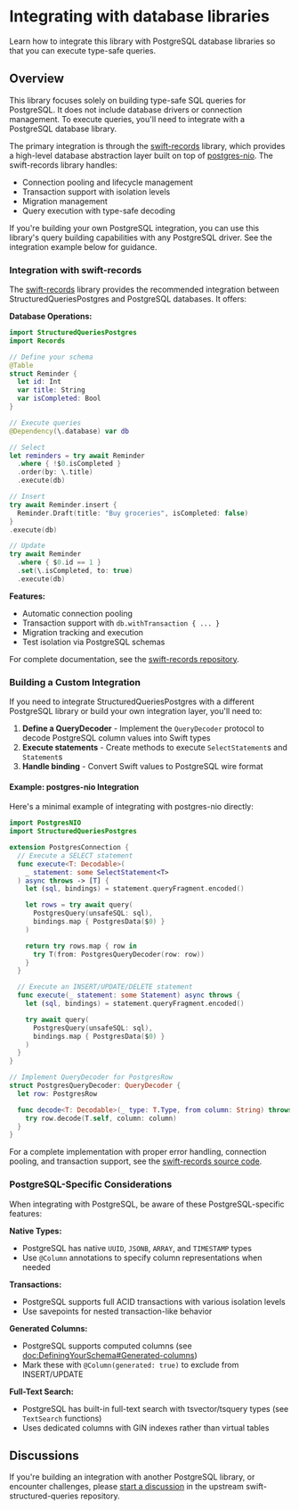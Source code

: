 # Integrating with database libraries

Learn how to integrate this library with PostgreSQL database libraries so that you can execute
type-safe queries.

## Overview

This library focuses solely on building type-safe SQL queries for PostgreSQL. It does not include
database drivers or connection management. To execute queries, you'll need to integrate with a
PostgreSQL database library.

The primary integration is through the [swift-records] library, which provides a high-level
database abstraction layer built on top of [postgres-nio]. The swift-records library handles:

- Connection pooling and lifecycle management
- Transaction support with isolation levels
- Migration management
- Query execution with type-safe decoding

If you're building your own PostgreSQL integration, you can use this library's query building
capabilities with any PostgreSQL driver. See the integration example below for guidance.

[swift-records]: https://github.com/coenttb/swift-records
[postgres-nio]: https://github.com/vapor/postgres-nio

### Integration with swift-records

The [swift-records] library provides the recommended integration between StructuredQueriesPostgres
and PostgreSQL databases. It offers:

**Database Operations:**
```swift
import StructuredQueriesPostgres
import Records

// Define your schema
@Table
struct Reminder {
  let id: Int
  var title: String
  var isCompleted: Bool
}

// Execute queries
@Dependency(\.database) var db

// Select
let reminders = try await Reminder
  .where { !$0.isCompleted }
  .order(by: \.title)
  .execute(db)

// Insert
try await Reminder.insert {
  Reminder.Draft(title: "Buy groceries", isCompleted: false)
}
.execute(db)

// Update
try await Reminder
  .where { $0.id == 1 }
  .set(\.isCompleted, to: true)
  .execute(db)
```

**Features:**
- Automatic connection pooling
- Transaction support with `db.withTransaction { ... }`
- Migration tracking and execution
- Test isolation via PostgreSQL schemas

For complete documentation, see the [swift-records repository][swift-records].

### Building a Custom Integration

If you need to integrate StructuredQueriesPostgres with a different PostgreSQL library or build
your own integration layer, you'll need to:

1. **Define a QueryDecoder** - Implement the ``QueryDecoder`` protocol to decode PostgreSQL column
   values into Swift types
2. **Execute statements** - Create methods to execute ``SelectStatement``s and ``Statement``s
3. **Handle binding** - Convert Swift values to PostgreSQL wire format

#### Example: postgres-nio Integration

Here's a minimal example of integrating with postgres-nio directly:

```swift
import PostgresNIO
import StructuredQueriesPostgres

extension PostgresConnection {
  // Execute a SELECT statement
  func execute<T: Decodable>(
    _ statement: some SelectStatement<T>
  ) async throws -> [T] {
    let (sql, bindings) = statement.queryFragment.encoded()

    let rows = try await query(
      PostgresQuery(unsafeSQL: sql),
      bindings.map { PostgresData($0) }
    )

    return try rows.map { row in
      try T(from: PostgresQueryDecoder(row: row))
    }
  }

  // Execute an INSERT/UPDATE/DELETE statement
  func execute(_ statement: some Statement) async throws {
    let (sql, bindings) = statement.queryFragment.encoded()

    try await query(
      PostgresQuery(unsafeSQL: sql),
      bindings.map { PostgresData($0) }
    )
  }
}

// Implement QueryDecoder for PostgresRow
struct PostgresQueryDecoder: QueryDecoder {
  let row: PostgresRow

  func decode<T: Decodable>(_ type: T.Type, from column: String) throws -> T {
    try row.decode(T.self, column: column)
  }
}
```

For a complete implementation with proper error handling, connection pooling, and transaction
support, see the [swift-records source code][swift-records-source].

[swift-records-source]: https://github.com/coenttb/swift-records/tree/main/Sources/Records

### PostgreSQL-Specific Considerations

When integrating with PostgreSQL, be aware of these PostgreSQL-specific features:

**Native Types:**
- PostgreSQL has native `UUID`, `JSONB`, `ARRAY`, and `TIMESTAMP` types
- Use `@Column` annotations to specify column representations when needed

**Transactions:**
- PostgreSQL supports full ACID transactions with various isolation levels
- Use savepoints for nested transaction-like behavior

**Generated Columns:**
- PostgreSQL supports computed columns (see <doc:DefiningYourSchema#Generated-columns>)
- Mark these with `@Column(generated: true)` to exclude from INSERT/UPDATE

**Full-Text Search:**
- PostgreSQL has built-in full-text search with tsvector/tsquery types (see ``TextSearch`` functions)
- Uses dedicated columns with GIN indexes rather than virtual tables

## Discussions

If you're building an integration with another PostgreSQL library, or encounter challenges,
please [start a discussion][sq-discussions] in the upstream swift-structured-queries repository.

[sq-discussions]: https://github.com/pointfreeco/swift-structured-queries/discussions/new/choose
